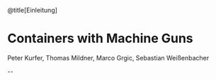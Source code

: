 @title[Einleitung]

# Containers with Machine Guns

Peter Kurfer, Thomas Mildner, Marco Grgic, Sebastian Weißenbacher

--